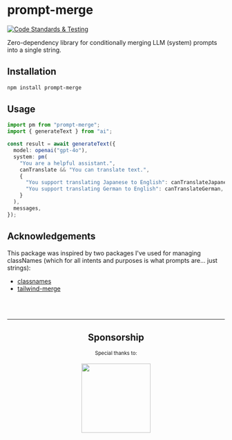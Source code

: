# prompt-merge
[![Code Standards & Testing](https://github.com/zrosenbauer/prompt-merge/actions/workflows/ci.yaml/badge.svg)](https://github.com/zrosenbauer/prompt-merge/actions/workflows/ci.yaml)

Zero-dependency library for conditionally merging LLM (system) prompts into a single string.

## Installation

```bash
npm install prompt-merge
```

## Usage

```ts
import pm from "prompt-merge";
import { generateText } from "ai";

const result = await generateText({
  model: openai("gpt-4o"),
  system: pm(
    "You are a helpful assistant.",
    canTranslate && "You can translate text.",
    {
      "You support translating Japanese to English": canTranslateJapanese,
      "You support translating German to English": canTranslateGerman,
    }
  ),
  messages,
});
```

## Acknowledgements

This package was inspired by two packages I've used for managing classNames (which for all intents and purposes is what prompts are... just strings):

- [classnames](https://github.com/JedWatson/classnames)
- [tailwind-merge](https://github.com/dcastil/tailwind-merge)

<!-- Sponsorship footer -->
<br>
<br>
<hr>
<div align="center">
  <h2>Sponsorship</h1>
  <sup>Special thanks to:</sup>
  <br>
  <br>
  <a href="https://www.joggr.io/?utm_source=github&utm_medium=org-readme&utm_campaign=static-docs">
    <img src="https://assets.joggr.io/logos/logo.png" width="160"/>
  </a>
</div>
